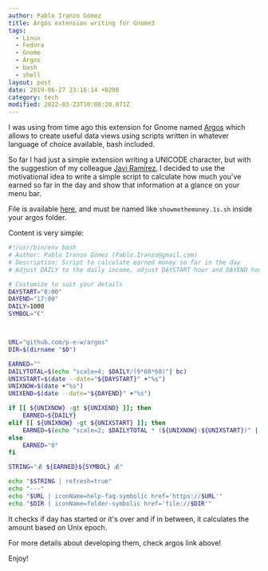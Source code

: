 ```yaml
---
author: Pablo Iranzo Gómez
title: Argos extension writing for Gnome3
tags:
  - Linux
  - Fedora
  - Gnome
  - Argos
  - bash
  - shell
layout: post
date: 2019-06-27 23:16:14 +0200
category: tech
modified: 2022-03-23T10:00:20.071Z
---
```


I was using from time ago this extension for Gnome named [Argos](https://github.com/p-e-w/argos) which allows to create useful data views using scripts written in whatever language of choice available, bash included.

So far I had just a simple extension writing a UNICODE character, but with the suggestion of my colleague [Javi Ramírez](http://www.sombrerorojo.com/), I decided to use the motivational idea to write a simple script to calculate how much you've earned so far in the day and show that information at a glance on your menu bar.

File is available [here](https://gist.github.com/iranzo/1c01c1296cf20c13d954562c39d36466), and must be named like `showmethemoney.1s.sh` inside your argos folder.

Content is very simple:

```sh
#!/usr/bin/env bash
# Author: Pablo Iranzo Gómez (Pablo.Iranzo@gmail.com)
# Description: Script to calculate earned money so far in the day
# Adjust DAILY to the daily income, adjust DAYSTART hour and DAYEND hour to your working schedule

# Customize to suit your details
DAYSTART="8:00"
DAYEND="17:00"
DAILY=1000
SYMBOL="€"



URL="github.com/p-e-w/argos"
DIR=$(dirname "$0")

EARNED=""
DAILYTOTAL=$(echo "scale=4; $DAILY/(9*60*60)"| bc)
UNIXSTART=$(date --date="${DAYSTART}" +"%s")
UNIXNOW=$(date +"%s")
UNIXEND=$(date --date="${DAYEND}" +"%s")

if [[ ${UNIXNOW} -gt ${UNIXEND} ]]; then
    EARNED=${DAILY}
elif [[ ${UNIXNOW} -gt ${UNIXSTART} ]]; then
    EARNED=$(echo "scale=2; $DAILYTOTAL * (${UNIXNOW}-${UNIXSTART})" | bc)
else
    EARNED="0"
fi

STRING="💰 ${EARNED}${SYMBOL} 💰"

echo "$STRING | refresh=true"
echo "---"
echo "$URL | iconName=help-faq-symbolic href='https://$URL'"
echo "$DIR | iconName=folder-symbolic href='file://$DIR'"
```

It checks if day has started or it's over and if in between, it calculates the amount based on Unix epoch.

For more details about developing them, check argos link above!

Enjoy!
